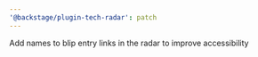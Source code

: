 ```yaml
---
'@backstage/plugin-tech-radar': patch
---
```


Add names to blip entry links in the radar to improve accessibility
